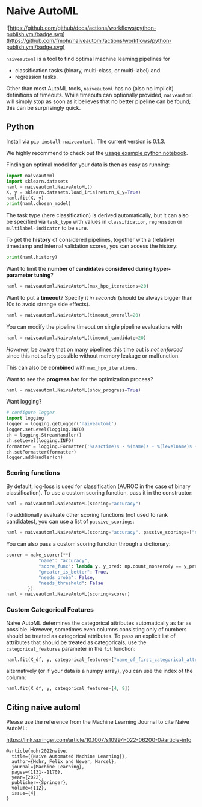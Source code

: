 # Naive AutoML
![https://github.com/github/docs/actions/workflows/python-publish.yml/badge.svg](https://github.com/fmohr/naiveautoml/actions/workflows/python-publish.yml/badge.svg)

`naiveautoml` is a tool to find optimal machine learning pipelines for
- classification tasks (binary, multi-class, or multi-label) and
- regression tasks.

Other than most AutoML tools, `naiveautoml` has no (also no implicit) definitions of timeouts. While timeouts can optionally provided, `naiveautoml` will simply stop as soon as it believes that no better pipeline can be found; this can be surprisingly quick.

## Python
Install via `pip install naiveautoml.`
The current version is 0.1.3.

We highly recommend to check out the [usage example python notebook](https://github.com/fmohr/naiveautoml/blob/master/python/usage-example.ipynb).

Finding an optimal model for your data is then as easy as running:

```python
import naiveautoml
import sklearn.datasets
naml = naiveautoml.NaiveAutoML()
X, y = sklearn.datasets.load_iris(return_X_y=True)
naml.fit(X, y)
print(naml.chosen_model)
```

The task type (here classification) is derived automatically, but it can also be specified via `task_type` with values in `classification`, `regression` or `multilabel-indicator` to be sure.

To get the **history** of considered pipelines, together with a (relative) timestamp and internal validation scores, you can access the history:

```python
print(naml.history)
```

Want to limit the **number of candidates considered during hyper-parameter tuning**?

```python
naml = naiveautoml.NaiveAutoML(max_hpo_iterations=20)
```
Want to put a **timeout**? Specify it *in seconds* (should be always bigger than 10s to avoid strange side effects).

```python
naml = naiveautoml.NaiveAutoML(timeout_overall=20)
```
You can modify the pipeline timeout on single pipeline evaluations with

```python
naml = naiveautoml.NaiveAutoML(timeout_candidate=20)
```
*However*, be aware that on many pipelines this time out is *not enforced* since this not safely possible without memory leakage or malfunction.

This can also be **combined** with `max_hpo_iterations`.

Want to see the **progress bar** for the optimization process?

```python
naml = naiveautoml.NaiveAutoML(show_progress=True)
```

Want logging?

```python
# configure logger
import logging
logger = logging.getLogger('naiveautoml')
logger.setLevel(logging.INFO)
ch = logging.StreamHandler()
ch.setLevel(logging.INFO)
formatter = logging.Formatter('%(asctime)s - %(name)s - %(levelname)s - %(message)s')
ch.setFormatter(formatter)
logger.addHandler(ch)
```

### Scoring functions
By default, log-loss is used for classification (AUROC in the case of binary classification). To use a custom scoring function, pass it in the constructor:

```python
naml = naiveautoml.NaiveAutoML(scoring="accuracy")
```

To additionally evaluate other scoring functions (not used to rank candidates), you can use a list of `passive_scorings`:
```python
naml = naiveautoml.NaiveAutoML(scoring="accuracy", passive_scorings=["neg_log_loss", "f1_score"])
```

You can also pass a custom scoring function through a dictionary:

```python
scorer = make_scorer(**{
            "name": "accuracy",
            "score_func": lambda y, y_pred: np.count_nonzero(y == y_pred).mean(),
            "greater_is_better": True,
            "needs_proba": False,
            "needs_threshold": False
        })
naml = naiveautoml.NaiveAutoML(scoring=scorer)
```

### Custom Categorical Features
Naive AutoML determines the categorical attributes automatically as far as possible.
However, sometimes even columns consisting only of numbers should be treated as categorical attributes.
To pass an explicit list of attributes that should be treated as categoricals, use the `categorical_features` parameter in the `fit` function:

```python
naml.fit(X_df, y, categorical_features=["name_of_first_categorical_attribute", "name_of_second_categorical_attribute"])
```
alternatively (or if your data is a numpy array), you can use the index of the column:
```python
naml.fit(X_df, y, categorical_features=[4, 9])
```

## Citing naive automl
Please use the reference from the Machine Learning Journal to cite Naive AutoML:

https://link.springer.com/article/10.1007/s10994-022-06200-0#article-info

```
@article{mohr2022naive,
  title={{Naive Automated Machine Learning}},
  author={Mohr, Felix and Wever, Marcel},
  journal={Machine Learning},
  pages={1131--1170},
  year={2022},
  publisher={Springer},
  volume={112},
  issue={4}
}

